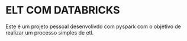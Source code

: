 # ELT COM DATABRICKS
 Este é um projeto pessoal desenvolivdo com pyspark com o objetivo de realizar um processo simples de etl.
